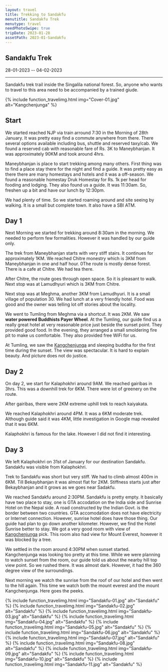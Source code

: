 ```yaml
---
layout: travel
title: Trekking to Sandakfu
menutitle: Sandakfu Trek
menutype: travel
needPhotoSwipe: true
tripDate: 2023-01-28
assetPath: 2023-01-Sandakfu
---
```


## Sandakfu Trek
28-01-2023 -- 04-02-2023

---

Sandakfu trek trail inside the Singalila national forest. So, anyone who wants to travel to this area need to be accompanied by a trained giude.

{% include function_travelimg.html img="Cover-01.jpg" alt="Kangchenjunga" %}

## Start

We started reached NJP via train arround 7:30 in the Morning of 28th January. It was pretty easy find a commute anywhere from there. There several options available including bus, shuttle and reserved taxy/cab. We found a reserved cab with reasonable fare of Rs. 3K to Maneybhanjan. It was approximately 90KM and took around 4hrs.

Maneybhanjan is place to start trekking among many others. First thing was to find a place stay there for the night and find a guide. It was pretty easy as there there are many homestays and hotels and it was a off-season. We found a reasonable homestay Druk Homestay for Rs. 1k per head for fooding and lodging. They also found us a guide. It was 11:30am. So, freshen up a bit and have our lunch by 12:30pm.

We had plenty of time. So we started roaming around and site seeing by walking. It is a small but complete town. It also have a SBI ATM.

## Day 1

Next Morning we started for trekking around 8:30am in the morning. We needed to perform few formalities. However it was handled by our guide only.

The trek from Maneybhanjan starts with very stiff stairs. It continues for approximately 1KM. We reached Chitre monestry which is 3KM from Maneybhanjan in one and half hour. 0The route is mostly dense forest. There is a cafe at Chitre. We had tea there.

After Chitre, the route goes through open space. So it is pleasant to walk. Next stop was at Lamudhyuri which is 3KM from Chitre.

Next stop was at Meghma, another 3KM from Lamudhyuri. It is a small village of population 30. We had lunch at a very friendly hotel. Food was good and the owner was telling lot off stories about the locality.

We went to Tumling from Meghma via a shortcut. It was 2KM. We saw **water powered Buddhists Payer Wheel**. At the Tumling, our guide find us a really great hotel at very reasonable price just beside the sunset point. They provided good food. In the evening, they arranged a small smoldering fire pit to make us comfortable. They also provided free WiFi for us.

At Tumling, we saw the [Kangchenjunga][kanchen] and sleeping buddha for the first time during the sunset. The view was spectacular. It is hard to explain beauty. And picture does not do justice.


## Day 2

On day 2, we start for Kalaphokhri around 9AM. We reached gairibas in 3hrs. This was a downhill trek for 6KM. There were lot of greenery on the route.

After gairibas, there were 2KM extreme uphill trek to reach kaiyakata.

We reached Kalaphokhri around 4PM. It was a 6KM moderate trek. Although guide said it was 4KM, little investigation in Google map revealed that it was 6KM.

Kalaphokhri is famous for the lake. However I did not find it interesting.

## Day 3

We left Kalaphokhri on 31st of January for our destination Sandakfu. Sandakfu was visible from Kalaphokhri.

Trek to Sandakfu was short but very stiff. We had to climb almost 400m in 6KM. Till Bekaybhanjan it was almost flat for 2KM. Stiffness starts just after Bekaybhanjan and it grows as we goes near Sadakfu.

We reached Sandakfu around 2:30PM. Sandakfu is pretty empty. It basically have two place to stay, one is GTA accodation on the India side and Sunrise Hotel on the Nepal side. A road constructed by the Indian Govt. is the border between two countries. GTA accomodation does not have electricity or Internet connection. However, sunrise hotel does have those thing. Our guide had plan to go down another kilometer. However, we find the Hotel Sunrise better to stay. We got a very good room with view of [Kangchenjunga][kanchen] pick. This room also had view for Mount Everest, however it was blocked by a tree.

We settled in the room around 4:30PM when sunset started. Kangchenjunga was looking too pretty at this time. While we were planning to watch sunset from the room, our guide told us about the nearby hill top view point. So we rushed there. It was almost dark. However, it had the 360 degree view of the surroundings.

Next morning we watch the sunrise from the roof of our hotel and then went to the hill again. This time we watch both the mount everest and the mount Kangchenjunga. Here goes the peeks.

{% include function_travelimg.html img="Sandakfu-01.jpg" alt="Sandakfu" %}
{% include function_travelimg.html img="Sandakfu-02.jpg" alt="Sandakfu" %}
{% include function_travelimg.html img="Sandakfu-03.jpg" alt="Sandakfu" %}
{% include function_travelimg.html img="Sandakfu-04.jpg" alt="Sandakfu" %}
{% include function_travelimg.html img="Sandakfu-05.jpg" alt="Sandakfu" %}
{% include function_travelimg.html img="Sandakfu-06.jpg" alt="Sandakfu" %}
{% include function_travelimg.html img="Sandakfu-07.jpg" alt="Sandakfu" %}
{% include function_travelimg.html img="Sandakfu-08.jpg" alt="Sandakfu" %}
{% include function_travelimg.html img="Sandakfu-09.jpg" alt="Sandakfu" %}
{% include function_travelimg.html img="Sandakfu-10.jpg" alt="Sandakfu" %}
{% include function_travelimg.html img="Sandakfu-11.jpg" alt="Sandakfu" %}



[kanchen]: https://en.wikipedia.org/wiki/Kangchenjunga

